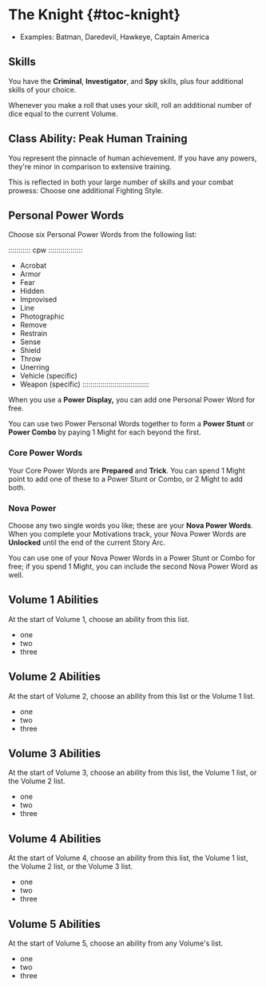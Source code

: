 # The Knight  {#toc-knight}

- Examples: Batman, Daredevil, Hawkeye, Captain America

## Skills

You have the **Criminal**, **Investigator**, and **Spy** skills, plus four
additional skills of your choice.

Whenever you make a roll that uses your skill, roll an additional number of 
dice equal to the current Volume.

## Class Ability: Peak Human Training

You represent the pinnacle of human achievement. If you have
any powers, they're minor in comparison to extensive training.

This is reflected in both your large number of skills and your
combat prowess: Choose one additional Fighting Style.

## Personal Power Words

Choose six Personal Power Words from the following list:

::::::::::: cpw :::::::::::::::::
- Acrobat
- Armor
- Fear
- Hidden
- Improvised
- Line
- Photographic
- Remove
- Restrain
- Sense
- Shield
- Throw
- Unerring
- Vehicle (specific)
- Weapon (specific)
:::::::::::::::::::::::::::::::::

When you use a **Power Display,** you can add one Personal Power Word for free.

You can use two Power Personal Words together to form a **Power Stunt** or **Power Combo**
by paying 1 Might for each beyond the first.

### Core Power Words

Your Core Power Words are **Prepared** and **Trick**.
You can spend 1 Might point to add one of these to a Power Stunt or Combo,
or 2 Might to add both.

### Nova Power

Choose any two single words you like; these are your **Nova Power Words**.
When you complete your Motivations track, your Nova Power Words are **Unlocked**
until the end of the current Story Arc.

You can use one of your Nova Power Words in a Power Stunt or Combo for free; if you spend
1 Might, you can include the second Nova Power Word as well.

## Volume 1 Abilities

At the start of Volume 1, choose an ability from this list.

- one
- two
- three

## Volume 2 Abilities

At the start of Volume 2, choose an ability from this list or the Volume 1 list.

- one
- two
- three

## Volume 3 Abilities

At the start of Volume 3, choose an ability from this list, the Volume 1 list, or the Volume 2 list.

- one
- two
- three

## Volume 4 Abilities

At the start of Volume 4, choose an ability from this list, the Volume 1 list, the Volume 2 list, or the Volume 3 list.

- one
- two
- three

## Volume 5 Abilities

At the start of Volume 5, choose an ability from any Volume's list.

- one
- two
- three

